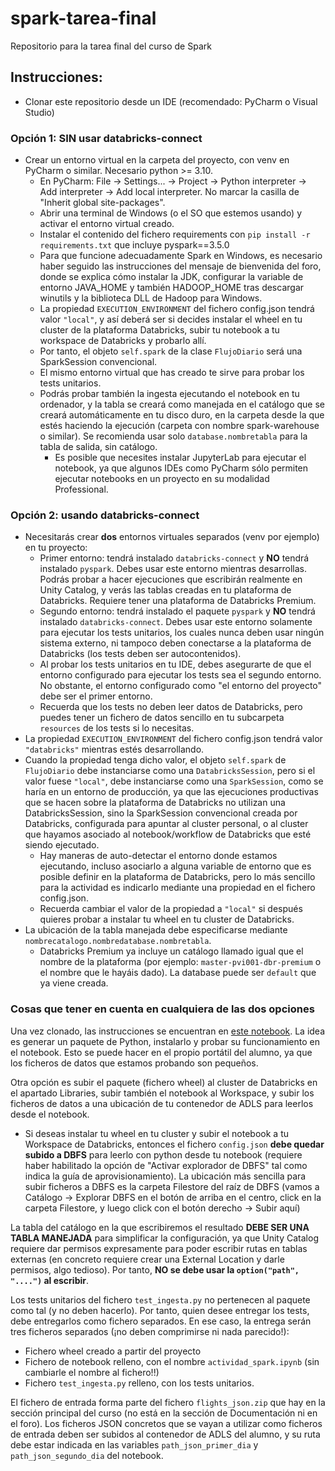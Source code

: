 # spark-tarea-final
Repositorio para la tarea final del curso de Spark

## Instrucciones:
* Clonar este repositorio desde un IDE (recomendado: PyCharm o Visual Studio)

### Opción 1: SIN usar databricks-connect

* Crear un entorno virtual en la carpeta del proyecto, con venv en PyCharm o similar. Necesario python >= 3.10.
  * En PyCharm: File -> Settings... -> Project -> Python interpreter -> Add interpreter -> Add local interpreter. No
  marcar la casilla de "Inherit global site-packages".
  * Abrir una terminal de Windows (o el SO que estemos usando) y activar el entorno virtual creado.
  * Instalar el contenido del fichero requirements con `pip install -r requirements.txt` que incluye pyspark==3.5.0
  * Para que funcione adecuadamente Spark en Windows, es necesario haber seguido las instrucciones del mensaje de 
  bienvenida del foro, donde se explica cómo instalar la JDK, configurar la variable de entorno JAVA_HOME y 
  también HADOOP_HOME tras descargar winutils y la biblioteca DLL de Hadoop para Windows.
  * La propiedad `EXECUTION_ENVIRONMENT` del fichero config.json tendrá valor `"local"`, y así deberá ser si decides
  instalar el wheel en tu cluster de la plataforma Databricks, subir tu notebook a tu workspace de Databricks y 
  probarlo allí.
  * Por tanto, el objeto `self.spark` de la clase `FlujoDiario` será una SparkSession convencional. 
  * El mismo entorno virtual que has creado te sirve para probar los tests unitarios.
  * Podrás probar también la ingesta ejecutando el notebook en tu ordenador, y la tabla se creará como manejada en el
  catálogo que se creará automáticamente en tu disco duro, en la carpeta desde la que estés haciendo la ejecución
  (carpeta con nombre spark-warehouse o similar). Se recomienda usar solo `database.nombretabla` para la tabla de salida,
  sin catálogo.
    * Es posible que necesites instalar JupyterLab para ejecutar el notebook, ya que algunos IDEs como PyCharm sólo
    permiten ejecutar notebooks en un proyecto en su modalidad Professional.

### Opción 2: usando databricks-connect

* Necesitarás crear **dos** entornos virtuales separados (venv por ejemplo) en tu proyecto:
  * Primer entorno: tendrá instalado `databricks-connect` y **NO** tendrá instalado `pyspark`. Debes usar este entorno
  mientras desarrollas. Podrás probar a hacer ejecuciones que escribirán realmente en Unity Catalog, y verás las 
  tablas creadas en tu plataforma de Databricks. Requiere tener una plataforma de Databricks Premium.
  * Segundo entorno: tendrá instalado el paquete `pyspark` y **NO** tendrá instalado `databricks-connect`. Debes usar
  este entorno solamente para ejecutar los tests unitarios, los cuales nunca deben usar ningún sistema externo, ni
  tampoco deben conectarse a la plataforma de Databricks (los tests deben ser autocontenidos).
  * Al probar los tests unitarios en tu IDE, debes asegurarte de que el entorno configurado para ejecutar los tests 
  sea el segundo entorno. No obstante, el entorno configurado como "el entorno del proyecto" debe ser el primer entorno.
  * Recuerda que los tests no deben leer datos de Databricks, pero puedes tener un fichero de datos sencillo en tu
  subcarpeta `resources` de los tests si lo necesitas.
* La propiedad `EXECUTION_ENVIRONMENT` del fichero config.json tendrá valor `"databricks"` mientras estés desarrollando.
* Cuando la propiedad tenga dicho valor, el objeto `self.spark` de `FlujoDiario` debe instanciarse como una `DatabricksSession`,
pero si el valor fuese `"local"`, debe instanciarse como una `SparkSession`, como se haría en un entorno de producción,
ya que las ejecuciones productivas que se hacen sobre la plataforma de Databricks no utilizan una DatabricksSession,
sino la SparkSession convencional creada por Databricks, configurada para apuntar al cluster personal, o al cluster 
que hayamos asociado al notebook/workflow de Databricks que esté siendo ejecutado.
  * Hay maneras de auto-detectar el entorno donde estamos ejecutando, incluso asociarlo a alguna variable de entorno
  que es posible definir en la plataforma de Databricks, pero lo más sencillo para la actividad es indicarlo mediante una
  propiedad en el fichero config.json.
  * Recuerda cambiar el valor de la propiedad a `"local"` si después quieres probar a instalar tu wheel en tu cluster
  de Databricks. 
* La ubicación de la tabla manejada debe especificarse mediante `nombrecatalogo.nombredatabase.nombretabla`.
  * Databricks Premium ya incluye un catálogo llamado igual que el nombre de la plataforma (por ejemplo: 
  `master-pvi001-dbr-premium` o el nombre que le hayáis dado). La database puede ser `default` que ya viene creada. 

### Cosas que tener en cuenta en cualquiera de las dos opciones

Una vez clonado, las instrucciones se encuentran en [este notebook](notebooks/actividad_spark.ipynb). La idea es
generar un paquete de Python, instalarlo y probar su funcionamiento en el notebook. Esto se puede hacer en el propio
portátil del alumno, ya que los ficheros de datos que estamos probando son pequeños.

Otra opción es subir el paquete (fichero wheel) al cluster de Databricks en el apartado Libraries, 
subir también el notebook al Workspace, y subir los ficheros de datos a una ubicación de tu contenedor de ADLS 
para leerlos desde el notebook.
* Si deseas instalar tu wheel en tu cluster y subir el notebook a tu Workspace de Databricks, entonces el fichero 
`config.json` **debe quedar subido a DBFS** para leerlo con python desde tu notebook (requiere haber habilitado la
opción de "Activar explorador de DBFS" tal como indica la guía de aprovisionamiento). La ubicación más sencilla para
subir ficheros a DBFS es la carpeta Filestore del raíz de DBFS (vamos a Catálogo -> Explorar DBFS en el botón de
arriba en el centro, click en la carpeta Filestore, y luego click con el botón derecho -> Subir aquí)

La tabla del catálogo en la que escribiremos el resultado **DEBE SER UNA TABLA MANEJADA** para simplificar la 
configuración, ya que Unity Catalog requiere dar permisos expresamente para poder escribir rutas en tablas externas
(en concreto requiere crear una External Location y darle permisos, algo tedioso). Por tanto, **NO se debe usar la
`option("path", "....")` al escribir**.

Los tests unitarios del fichero `test_ingesta.py` no pertenecen al paquete como tal (y no deben hacerlo). Por tanto,
quien desee entregar los tests, debe entregarlos como fichero separados. En ese caso, la entrega serán tres ficheros
separados (¡no deben comprimirse ni nada parecido!):
* Fichero wheel creado a partir del proyecto
* Fichero de notebook relleno, con el nombre `actividad_spark.ipynb` (sin cambiarle el nombre al fichero!!)
* Fichero `test_ingesta.py` relleno, con los tests unitarios.

El fichero de entrada forma parte del fichero `flights_json.zip` que hay en la sección principal del curso (no está
en la sección de Documentación ni en el foro). Los ficheros JSON concretos que se vayan a utilizar como ficheros de
entrada deben ser subidos al contenedor de ADLS del alumno, y su ruta debe estar indicada en las variables 
`path_json_primer_dia` y `path_json_segundo_dia` del notebook.
